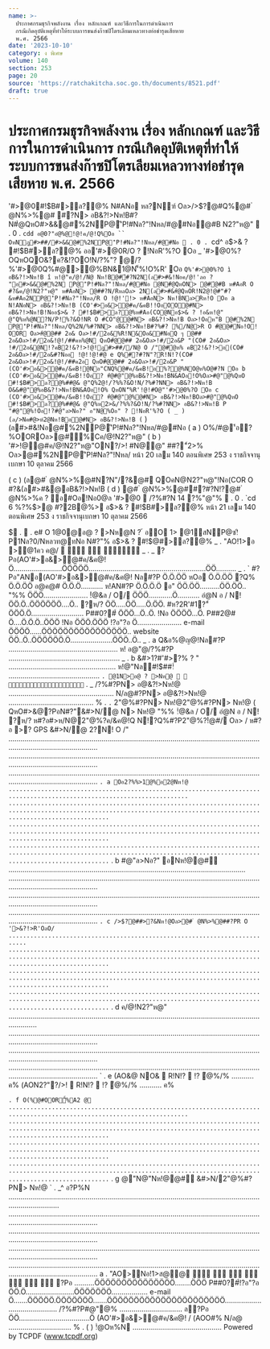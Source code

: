 ```yaml
---
name: >-
  ประกาศกรมธุรกิจพลังงาน เรื่อง หลักเกณฑ์ และวิธีการในการดำเนินการ
  กรณีเกิดอุบัติเหตุที่ทำให้ระบบการขนส่งก๊าซปิโตรเลียมเหลวทางท่อชำรุดเสียหาย
  พ.ศ. 2566
date: '2023-10-10'
category: ง พิเศษ
volume: 140
section: 253
page: 20
source: 'https://ratchakitcha.soc.go.th/documents/8521.pdf'
draft: true
---
```


# ประกาศกรมธุรกิจพลังงาน เรื่อง หลักเกณฑ์ และวิธีการในการดำเนินการ กรณีเกิดอุบัติเหตุที่ทำให้ระบบการขนส่งก๊าซปิโตรเลียมเหลวทางท่อชำรุดเสียหาย พ.ศ. 2566

'#>@0#!$B#>ล?@% N#ANอ หล?Nฑ์ Oล>/>$?@#Q%@# ํ @N%>%@# #?N> อB&?!>Nห!B#?N#ํ@QหO#>&&@#%2NP@'ิP!#Nล?"!Nหล/#@#Nอํ@#B N2?"ห@"  . 0 . `cdd อ@0?"อํ@%@!@!ค/@!Q%Oอ `` OหNฎ#>##/#>&&@#%2NP@'ิP!#Nล?"!Nหล/#@#Nอ  . 0 . `cd^ อ$>& ? #!$B#>ล?@% ออ'#>@0R/O ? !NอR'%?O Oอ _ '#>@0%?OQหOQO&?ค?&!?OO!N/?%"? @/?%'#>@0Q%#@>@%BN&1@N'็%!O%R' Oอ ` Q%'#>@0%?O ì อB&?!>Nห!B î ห!@"ค/@!/N@ Nห!B@#์#?N2N(ล#>#&!Nอค/@!'ลอ ? "อ#>&&@#%2N P@'ิP!#Nล?"!Nหล/#@#Nอ @N#ํ@QหON> @#ํ@#B ห#AอR O #?&ค/@!N2?"ห@" ห#AอN> @##?N/RหลOล> 2N(ล#>#&#ํ@QหOR!N2@!@#"#?&ห#Aอ2NP@'ิP!#Nล?"!Nหล/R O !@!'!> ห#AอN> Nห!BNล>Rห!O Oอ a N!ANอN> อB&?!>Nห!B (CO'#>อ&>@#ค/&คB!!OอOO@#N> อB&?!>Nห!B!Nออ$>& ? #!$B#>ล?@%ห#Aอ(CO@Nอ$>& ? !อ&ห!@" @"Q%ห%@N?N/P!%?&O!NR O #CO"@@#N> อB&?!>Nห!B Oล>!Oอห"B @#%2N P@'ิP!#Nล?"!Nหล/Q%2N/%#?NN> อB&?!>Nห!B#?%#? %/N@>R O #ํ@@#Nอ!O! OOR Oล>#ํ@@## 2อ& Oล>!#/2อ&%R!N&Oอ&#NอQ ๆ @## 2อ&Oล>!#/2อ&!@!/##คห%@N QหO#ํ@@## 2อ&Oล>!#/2อ&P "(CO# 2อ&Oล> !#/2อ&@N!?คB2!&?!>!@!ฎ#>##//N@ O /"@#ํ@ห% คB2!&?!>อ(CO# 2อ&Oล>!#/2อ&#?Nออ !@!!@!#@ e Q%#?#?N"?R!N!?(CO# 2อ&Oล>!#/2อ&!@!/##ค2อ QหO#ํ@@## 2อ&Oล>!#/2อ&P " (CO'#>อ&>@#ค/&คB!@Nอ"CNQ%@#ค/&คB!อ%?@%NO@ห%O@#?N Oอ b (CO'#>อ&>@#ค/&คB!!Oอ? #ํ@#@"@%อB&?!>Nห!BN&AOอ!O%Oล>#@"@%QหO #!$B#>ล?@%##@& @"Q%2@!/?%%?&O!N/?%#?NN> อB&?!>Nห!B O&&#@"@%อB&?!>Nห!BN&AOอ!O% QหON'็%R'!@!#O@"'#>@0%?O Oอ c (CO'#>อ&>@#ค/&คB!!Oอ? #ํ@#@"@%@#N> อB&?!>Nห!BOล>#@"@%QหO #!$B#>ล?@%##@& @"Q%ห2>&/?%%?&O!N/?%#?NN> อB&?!>Nห!B P "#@"@%!Oอ!?#@"ล>Nอ?" อ"N@%Oอ" ? !NอR'%?O ( _ ) (ล/>Nค#@>ห์2@Nห!Bอ@#N> อB&?!>Nห!B ( ` ) (ล#>#&!Nอ@#%2NP@'ิP!#Nล?"!Nหล/#@#Nอ ( a ) O%/#@'้อ?%OOROล>@#ื้%Cค/@!N2?"ห@" ( b ) '#>!@@#ค/@!N2?"ห@"ON?/>! #N@@" ##?"์2>% Oล>@#%2NP@'ิP!#Nล?"!Nหล/ หน้า 20 เลม 140 ตอนพิเศษ 253 ง ราชกิจจานุเบกษา 10 ตุลาคม 2566

( c ) (ล@# ํ @N%>%@#N?N"/?&@# QOคN@N2?"ห@"!Nอ(COR O #?&(ล#>#&@อB&?!>Nห!B ( d ) @# ํ @N%>%@##?#?N!?@# ํ @N%>%ค ? ้อ#Oอ!Nอ0@ล '#>@0  /?%#?N 14 ?%"@"%  . 0 . `cd 6 %?%$>@ #?2B@%> อ$>& ? #!$B#>ล?@% หน้า 21 เลม 140 ตอนพิเศษ 253 ง ราชกิจจานุเบกษา 10 ตุลาคม 2566

$ .  . e# O 1@0@อ@ ? >Nห@N ? ้ อO 1> @1สNP@ซ!ิP1Nล?0/Nหลวท@ทNอ N#?"% อ$>& ? #!$@#>ล?@% _ . "AO!1>อ >@1คว ค@/     _ . _ ?Pอ(AO'#>อ&>@#ค/&ค@! Ö........................ÖÖÖÖÖ..........................................................ÖÖ.......... _ . ` #?Pอ"ANอ(AO'#>อ&>@#ค/&ค@! Nล#?P Ö.Ö.ÖÖ หOอ Ö.Ö.ÖÖ ?Q% Ö.Ö.ÖÖ อ@ค@# Ö.Ö.Ö........... ห!AN#?P Ö.Ö.Ö.Ö อ" ÖÖ.ÖÖ..........ÖÖ.ÖÖ.. "%% ÖÖÖ...................... !ํ@&ล / O/ ÖÖÖ............Ö........... อํ@N อ / N! ÖÖ.Ö..ÖÖÖÖÖÖ....Ö.. ?ห/? ÖÖ.....ÖÖ.....Ö.ÖÖ. #ห?2R'#1?"์ ÖÖÖ.Ö.......................... P##0?#์ ÖÖÖ...Ö..Ö. !Nอ ÖÖÖÖ...Ö. P##2@# Ö....Ö.Ö.Ö..ÖÖÖ !Nอ ÖÖÖ.ÖÖÖ !?อ"?อ Ö...................... e-mail ÖÖÖÖ......ÖÖÖÖÖÖÖÖÖÖÖÖÖÖÖÖ.. website ÖÖ..Ö..ÖÖÖÖÖÖ.Ö.....................ÖÖÖ..Ö.. _ . a Q&อ%@ญ@!Nล#?P ...................................................... ห! อ@"@/?%#?P ....................................................... _ . b &#>1?#'#>?% ? " ..................................................... ห!@"Nล#!$##!์ ............................................. ` . @1N>อ@ ? >Nห@    ` . _ /?%#?PN> อ@&?!>Nห!@ .................................................... N/ล@#?PN> อ@&?!>Nห!@ .......................................... % . ` . ` 2"@%#?PN> Nห!@2"@%#?PN> Nห!@ ( QหO#>&@?PอN#?"&#>N/@ N> Nห!@ "%% !ํ@&ล / O/ อํ@N อ / N! ?ห/? ห#?อ#>ห/N@2"@%?ค/&ค@!Q N!?Q%#?P2"@%?!ํ@#/ Oล> / ห#?อ >? GPS &#>N/@ 2?N! O /" ........................................................................................................................................................................ ........................................................................................................................................................................ ........................................................................................................................................................................ ` . a Oอ2?%%>1@%อ2@Nห!@ ........................................................................................................................ ........................................................................................................................................................................ ........................................................................................................................................................................ ........................................................................................................................................................................ ` . b #@"ล>Nอ?" อNห!@@#์ ..................................................................................................................... ........................................................................................................................................................................ ........................................................................................................................................................................ ........................................................................................................................................................................ ` . c />$?@##>?&Nห!@Oล>@# ํ @N%>%@##?PR O '>&?!>R'OลO/ ........................................................................... ........................................................................................................................................................................ ........................................................................................................................................................................ ........................................................................................................................................................................ ` . d ค/@!N2?"ห@" .......................................................................................................................................... ........................................................................................................................................................................ ........................................................................................................................................................................ ........................................................................................................................................................................ ` . e (AO&@ NO&  R!N!?  !? ํ@%/% ........... ค% (AON2?"?/>!  R!N!?  !? ํ@%/% ........... ค%

` . f O(%@#OORื้%A2 @ ........................................................................................................................ ........................................................................................................................................................................ ........................................................................................................................................................................ ........................................................................................................................................................................ ` . g @"N@"Nห!@@#์ &#>N/2"@%#?PN> Nห!@ ` . _^ อ?P%N ..................................................................................................................................................... ........................................................................................................................................................................ ........................................................................................................................................................................ ........................................................................................................................................................................ ........................................................................................................................................................................ a . "AO>Nอ!1>ส@@        ?Pอ ..........ÖÖÖÖÖÖÖÖÖÖÖÖÖÖÖ........ÖÖÖ P##0?#์!?อ"?อ ÖÖ.Ö........................ÖÖÖÖÖÖÖ.................. e-mail Ö.......ÖÖÖÖÖ.ÖÖÖÖÖÖÖ.......ÖÖÖÖÖÖÖÖÖÖÖÖÖÖÖÖÖÖÖÖÖÖ.......................................... /?%#?P#@"@% ............................... ล?Pอ ÖÖ...................................Ö (AO'#>อ&>@#ค/&ค@! / (AOO#% N/ล@ ............................... % . ( ) !ํ@Oห%N ............................................ Powered by TCPDF (www.tcpdf.org)
